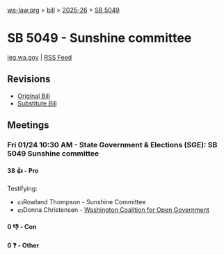 [wa-law.org](/) > [bill](/bill/) > [2025-26](/bill/2025-26/) > [SB 5049](/bill/2025-26/sb/5049/)

# SB 5049 - Sunshine committee
[leg.wa.gov](https://app.leg.wa.gov/billsummary?BillNumber=5049&Year=2025&Initiative=false) | [RSS Feed](./rss.xml)

## Revisions
* [Original Bill](1/)
* [Substitute Bill](S/)

## Meetings
### Fri 01/24 10:30 AM - State Government & Elections (SGE): SB 5049 Sunshine committee
#### 38 👍 - Pro
Testifying:
* 💵Rowland Thompson - Sunshine Committee
* 💵Donna Christensen - [Washington Coalition for Open Government](/org/washington_coalition_for_open_government/)

#### 0 👎 - Con

#### 0 ❓ - Other
